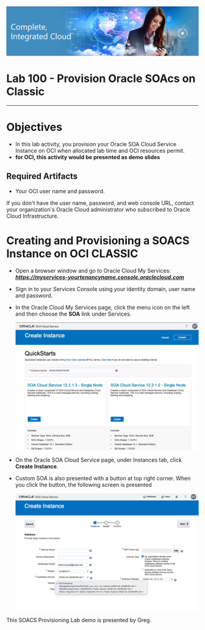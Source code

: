 <img class="float-right" src="images/j2c-logo.png">

# Lab 100 - Provision Oracle SOAcs on Classic

---

# Objectives

- In this lab activity, you provision your Oracle SOA Cloud Service Instance on OCI when allocated lab time and OCI resources permit.
- **for OCI, this activity would be presented as demo slides**

## Required Artifacts

- Your OCI user name and password.

If you don't have the user name, password, and web console URL, contact your organization's Oracle Cloud administrator who subscribed to Oracle Cloud Infrastructure.

# Creating and Provisioning a SOACS Instance on OCI CLASSIC

- Open a browser window and go to Oracle Cloud My Services:
***https://myservices-yourtenancyname.console.oraclecloud.com***

- Sign in to your Services Console using your identity domain, user name and password.

- In the Oracle Cloud My Services page, click the menu icon on the left and then choose the **SOA** link under Services.

    ![](images/provisioning/image025.png)

- On the Oracle SOA Cloud Service page, under Instances tab, click **Create Instance**.




- Custom SOA is also presented with a button at top right corner. When you click the button, the following screen is presented



    ![](images/provisioning/image027_002.png)




This SOACS Provisioning Lab demo is presented by Greg.
